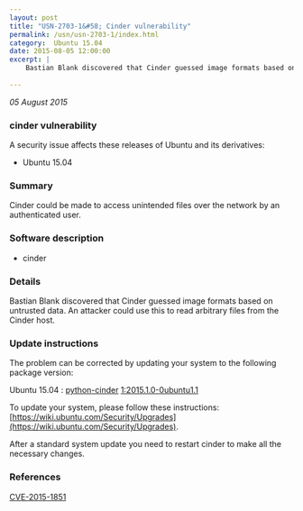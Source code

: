 ```yaml
---
layout: post
title: "USN-2703-1&#58; Cinder vulnerability"
permalink: /usn/usn-2703-1/index.html
category:  Ubuntu 15.04
date: 2015-08-05 12:00:00
excerpt: |
    Bastian Blank discovered that Cinder guessed image formats based on untrusted data. An attacker could use this to read arbitrary files from the Cinder host. 
    
--- 
```

 
 

*05 August 2015*

### cinder vulnerability

A security issue affects these releases of Ubuntu and its derivatives:

* Ubuntu 15.04

### Summary

Cinder could be made to access unintended files over the network by an authenticated user.

### Software description

* cinder 

### Details

Bastian Blank discovered that Cinder guessed image formats based on untrusted data. An attacker could use this to read arbitrary files from the Cinder host. 

### Update instructions

The problem can be corrected by updating your system to the following package version:

Ubuntu 15.04
 : [python-cinder](https://launchpad.net/ubuntu/+source/cinder) <span> [1:2015.1.0-0ubuntu1.1](https://launchpad.net/ubuntu/+source/cinder/1:2015.1.0-0ubuntu1.1) </span> 

To update your system, please follow these instructions: [https://wiki.ubuntu.com/Security/Upgrades](https://wiki.ubuntu.com/Security/Upgrades).

After a standard system update you need to restart cinder to make all the necessary changes. 

### References

 
 [CVE-2015-1851](http://people.ubuntu.com/~ubuntu-security/cve/CVE-2015-1851)
 

